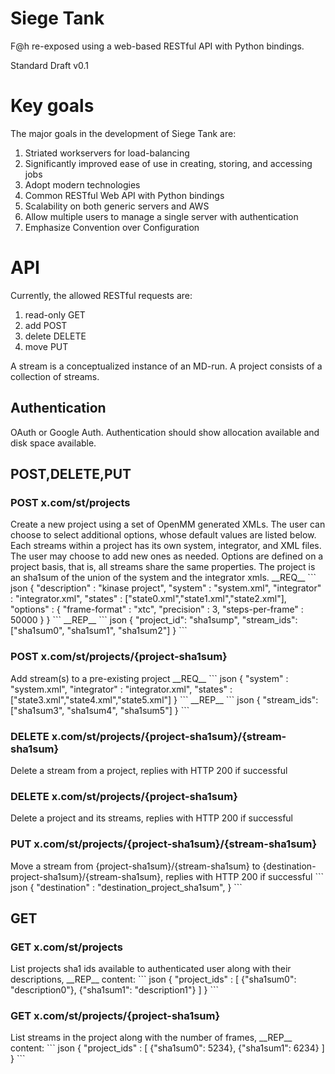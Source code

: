 <h1> Siege Tank </h1>

F@h re-exposed using a web-based RESTful API with Python bindings.

Standard Draft v0.1 

<h1> Key goals </h1>

The major goals in the development of Siege Tank are:

1. Striated workservers for load-balancing
2. Significantly improved ease of use in creating, storing, and accessing jobs
3. Adopt modern technologies
4. Common RESTful Web API with Python bindings
5. Scalability on both generic servers and AWS
6. Allow multiple users to manage a single server with authentication
7. Emphasize Convention over Configuration

<h1> API </h1>

Currently, the allowed RESTful requests are: 

1. read-only GET  
2. add POST  
3. delete DELETE  
4. move PUT

A stream is a conceptualized instance of an MD-run. A project consists of a collection of streams.

<h2> Authentication </h2>

OAuth or Google Auth. Authentication should show allocation available and disk space available.

<h2> POST,DELETE,PUT </h2>
<h3> POST x.com/st/projects </h3>  
Create a new project using a set of OpenMM generated XMLs. The user can choose to select additional options, whose default values are listed below. Each streams within a project has its own system, integrator, and XML files. The user may choose to add new ones as needed. Options are defined on a project basis, that is, all streams share the same properties. The project is an sha1sum of the union of the system and the integrator xmls.  
__REQ__
``` json
{
  "description" : "kinase project",
  "system" : "system.xml",
  "integrator" : "integrator.xml",
  "states" : ["state0.xml","state1.xml","state2.xml"],
  "options" : {
    "frame-format" : "xtc",
    "precision" : 3,
    "steps-per-frame" : 50000
  }
}
```
__REP__
``` json
{
  "project_id": "sha1sump",
  "stream_ids": ["sha1sum0", "sha1sum1", "sha1sum2"]
}
```
<h3> POST x.com/st/projects/{project-sha1sum} </h3>
Add stream(s) to a pre-existing project
__REQ__
``` json
{
  "system" : "system.xml",
  "integrator" : "integrator.xml",
  "states" : ["state3.xml","state4.xml","state5.xml"]
}
```
__REP__
``` json
{
  "stream_ids": ["sha1sum3", "sha1sum4", "sha1sum5"]
}
```
<h3> DELETE x.com/st/projects/{project-sha1sum}/{stream-sha1sum} </h3>
Delete a stream from a project, replies with HTTP 200 if successful
<h3> DELETE x.com/st/projects/{project-sha1sum} </h3>
Delete a project and its streams, replies with HTTP 200 if successful
<h3> PUT x.com/st/projects/{project-sha1sum}/{stream-sha1sum} </h3>
Move a stream from {project-sha1sum}/{stream-sha1sum} to {destination-project-sha1sum}/{stream-sha1sum}, replies with HTTP 200 if successful
``` json
{
  "destination" : "destination_project_sha1sum",
}
```
<h2> GET </h2>
<h3> GET x.com/st/projects </h3>
List projects sha1 ids available to authenticated user along with their descriptions, __REP__ content:
``` json
{
  "project_ids" : [ 
                     {"sha1sum0": "description0"},
                     {"sha1sum1": "description1"}
                  ]
}
```
<h3> GET x.com/st/projects/{project-sha1sum} </h3>
List streams in the project along with the number of frames, __REP__ content:
``` json
{
  "project_ids" : [ 
                     {"sha1sum0": 5234},
                     {"sha1sum1": 6234}
                  ]
}
```
